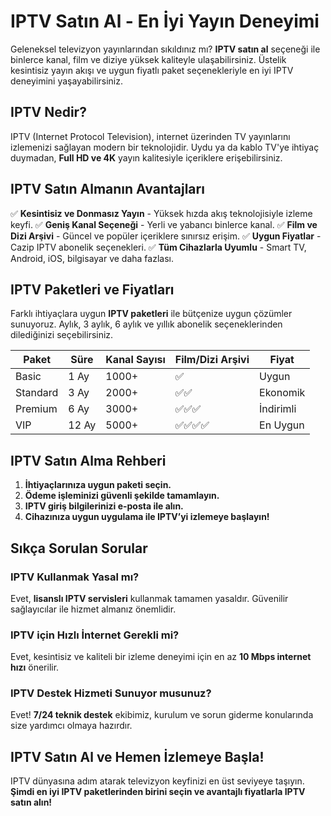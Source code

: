 # IPTV Satın Al - En İyi Yayın Deneyimi

Geleneksel televizyon yayınlarından sıkıldınız mı? **IPTV satın al** seçeneği ile binlerce kanal, film ve diziye yüksek kaliteyle ulaşabilirsiniz. Üstelik kesintisiz yayın akışı ve uygun fiyatlı paket seçenekleriyle en iyi IPTV deneyimini yaşayabilirsiniz.

## IPTV Nedir?
IPTV (Internet Protocol Television), internet üzerinden TV yayınlarını izlemenizi sağlayan modern bir teknolojidir. Uydu ya da kablo TV'ye ihtiyaç duymadan, **Full HD ve 4K** yayın kalitesiyle içeriklere erişebilirsiniz.

## IPTV Satın Almanın Avantajları
✅ **Kesintisiz ve Donmasız Yayın** - Yüksek hızda akış teknolojisiyle izleme keyfi.
✅ **Geniş Kanal Seçeneği** - Yerli ve yabancı binlerce kanal.
✅ **Film ve Dizi Arşivi** - Güncel ve popüler içeriklere sınırsız erişim.
✅ **Uygun Fiyatlar** - Cazip IPTV abonelik seçenekleri.
✅ **Tüm Cihazlarla Uyumlu** - Smart TV, Android, iOS, bilgisayar ve daha fazlası.

## IPTV Paketleri ve Fiyatları
Farklı ihtiyaçlara uygun **IPTV paketleri** ile bütçenize uygun çözümler sunuyoruz. Aylık, 3 aylık, 6 aylık ve yıllık abonelik seçeneklerinden dilediğinizi seçebilirsiniz.

| Paket | Süre | Kanal Sayısı | Film/Dizi Arşivi | Fiyat |
|--------|------|-------------|----------------|-------|
| Basic | 1 Ay | 1000+ | ✅ | Uygun |
| Standard | 3 Ay | 2000+ | ✅✅ | Ekonomik |
| Premium | 6 Ay | 3000+ | ✅✅✅ | İndirimli |
| VIP | 12 Ay | 5000+ | ✅✅✅✅ | En Uygun |

## IPTV Satın Alma Rehberi
1. **İhtiyaçlarınıza uygun paketi seçin.**
2. **Ödeme işleminizi güvenli şekilde tamamlayın.**
3. **IPTV giriş bilgilerinizi e-posta ile alın.**
4. **Cihazınıza uygun uygulama ile IPTV’yi izlemeye başlayın!**

## Sıkça Sorulan Sorular
### IPTV Kullanmak Yasal mı?
Evet, **lisanslı IPTV servisleri** kullanmak tamamen yasaldır. Güvenilir sağlayıcılar ile hizmet almanız önemlidir.

### IPTV için Hızlı İnternet Gerekli mi?
Evet, kesintisiz ve kaliteli bir izleme deneyimi için en az **10 Mbps internet hızı** önerilir.

### IPTV Destek Hizmeti Sunuyor musunuz?
Evet! **7/24 teknik destek** ekibimiz, kurulum ve sorun giderme konularında size yardımcı olmaya hazırdır.

## IPTV Satın Al ve Hemen İzlemeye Başla!
IPTV dünyasına adım atarak televizyon keyfinizi en üst seviyeye taşıyın. **Şimdi en iyi IPTV paketlerinden birini seçin ve avantajlı fiyatlarla IPTV satın alın!**

